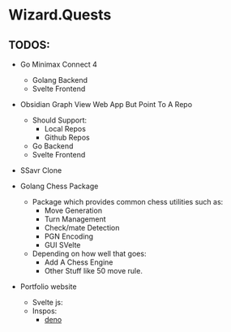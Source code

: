 # Wizard.Quests

## TODOS:

- Go Minimax Connect 4
    - Golang Backend
    - Svelte Frontend

- Obsidian Graph View Web App But Point To A Repo
    - Should Support:
        - Local Repos
        - Github Repos
    - Go Backend
    - Svelte Frontend

- SSavr Clone

- Golang Chess Package
    - Package which provides common chess utilities such as:
        - Move Generation
        - Turn Management
        - Check/mate Detection
        - PGN Encoding
        - GUI SVelte
    - Depending on how well that goes:
        - Add A Chess Engine 
        - Other Stuff like 50 move rule. 

- Portfolio website
    - Svelte js:
    - Inspos:
        - [deno](https://deno.com/)


